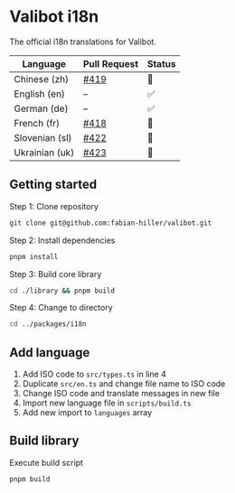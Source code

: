 # Valibot i18n

The official i18n translations for Valibot.

| Language       | Pull Request       | Status |
| -------------- | ------------------ | ------ |
| Chinese (zh)   | [#419][pr-419-url] | 🚧     |
| English (en)   | –                  | ✅     |
| German (de)    | –                  | ✅     |
| French (fr)    | [#418][pr-418-url] | 🚧     |
| Slovenian (sl) | [#422][pr-422-url] | 🚧     |
| Ukrainian (uk) | [#423][pr-423-url] | 🚧     |

[pr-418-url]: https://github.com/fabian-hiller/valibot/pull/418
[pr-419-url]: https://github.com/fabian-hiller/valibot/pull/419
[pr-422-url]: https://github.com/fabian-hiller/valibot/pull/422
[pr-423-url]: https://github.com/fabian-hiller/valibot/pull/423

## Getting started

Step 1: Clone repository

```bash
git clone git@github.com:fabian-hiller/valibot.git
```

Step 2: Install dependencies

```bash
pnpm install
```

Step 3: Build core library

```bash
cd ./library && pnpm build
```

Step 4: Change to directory

```bash
cd ../packages/i18n
```

## Add language

1. Add ISO code to `src/types.ts` in line 4
2. Duplicate `src/en.ts` and change file name to ISO code
3. Change ISO code and translate messages in new file
4. Import new language file in `scripts/build.ts`
5. Add new import to `languages` array

## Build library

Execute build script

```bash
pnpm build
```
